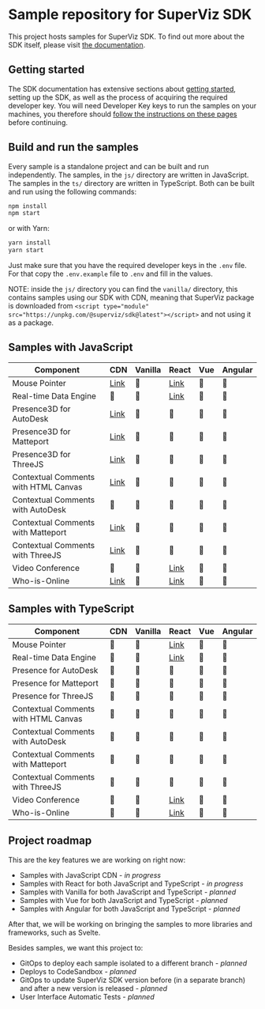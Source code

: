 # Sample repository for SuperViz SDK

This project hosts samples for SuperViz SDK. To find out more about the SDK itself, please visit [the documentation](https://docs.superviz.com/).

## Getting started

The SDK documentation has extensive sections about [getting started](https://docs.superviz.com/getting-started/quickstart), setting up the SDK, as well as the process of acquiring the required developer key. You will need Developer Key keys to run the samples on your machines, you therefore should [follow the instructions on these pages](https://docs.superviz.com/getting-started/setting-account) before continuing.

## Build and run the samples

Every sample is a standalone project and can be built and run independently. The samples, in the `js/` directory are written in JavaScript. The samples in the `ts/` directory are written in TypeScript. Both can be built and run using the following commands:

```bash
npm install
npm start
```

or with Yarn:

```bash
yarn install
yarn start
```

Just make sure that you have the required developer keys in the `.env` file. For that copy the `.env.example` file to `.env` and fill in the values.

NOTE: inside the `js/` directory you can find the `vanilla/` directory, this contains samples using our SDK with CDN, meaning that SuperViz package is downloaded from `<script type="module" src="https://unpkg.com/@superviz/sdk@latest"></script>` and not using it as a package.

## Samples with JavaScript

| Component                            | CDN                                             | Vanilla | React                               | Vue | Angular |
| ------------------------------------ | ----------------------------------------------- | ------- | ----------------------------------- | --- | ------- |
| Mouse Pointer                        | [Link](/js/cdn/mouse-pointers/)                 | 🔄️     | [Link](/js/react/mouse-pointers/)   | 🔄️ | 🔄️     |
| Real-time Data Engine                | 🔄️                                              | 🔄️     | [Link](/js/react/real-time-data-engine/)    | 🔄️ | 🔄️     |
| Presence3D for AutoDesk              | [Link](/js/cdn/autodesk/)                       | 🔄️     | 🔄️                                 | 🔄️ | 🔄️     |
| Presence3D for Matteport             | [Link](/js/cdn/matterport/)                     | 🔄️     | 🔄️                                 | 🔄️ | 🔄️     |
| Presence3D for ThreeJS               | [Link](/js/cdn/threejs/)                        | 🔄️     | 🔄️                                 | 🔄️ | 🔄️     |
| Contextual Comments with HTML Canvas | [Link](/js/cdn/contextual-comments-html/)       | 🔄️     | 🔄️                                 | 🔄️ | 🔄️     |
| Contextual Comments with AutoDesk    | 🔄️                                             | 🔄️     | 🔄️                                 | 🔄️ | 🔄️     |
| Contextual Comments with Matteport   | [Link](/js/cdn/contextual-comments-matterport/) | 🔄️     | 🔄️                                 | 🔄️ | 🔄️     |
| Contextual Comments with ThreeJS     | [Link](/js/cdn/contextual-comments-threejs/)    | 🔄️     | 🔄️                                 | 🔄️ | 🔄️     |
| Video Conference                     | 🔄️                                             | 🔄️     | [Link](/js/react/video-conference/) | 🔄️ | 🔄️     |
| Who-is-Online                        | [Link](/js/cdn/who-is-online/)                  | 🔄️     | [Link](/js/react/who-is-online/)    | 🔄️ | 🔄️     |

## Samples with TypeScript

| Component                            | CDN | Vanilla | React                                  | Vue | Angular |
| ------------------------------------ | --- | ------- | -------------------------------------- | --- | ------- |
| Mouse Pointer                        | 🔄️ | 🔄️     | [Link](/ts/react/mouse-pointers/)        | 🔄️  | 🔄️     |
| Real-time Data Engine                | 🔄️ | 🔄️     | [Link](/ts/react/real-time-data-engine/) | 🔄️  | 🔄️     |
| Presence for AutoDesk                | 🔄️ | 🔄️     | 🔄️                                       | 🔄️  | 🔄️     |
| Presence for Matteport               | 🔄️ | 🔄️     | 🔄️                                       | 🔄️  | 🔄️     |
| Presence for ThreeJS                 | 🔄️ | 🔄️     | 🔄️                                       | 🔄️  | 🔄️     |
| Contextual Comments with HTML Canvas | 🔄️ | 🔄️     | 🔄️                                       | 🔄️  | 🔄️     |
| Contextual Comments with AutoDesk    | 🔄️ | 🔄️     | 🔄️                                       | 🔄️  | 🔄️     |
| Contextual Comments with Matteport   | 🔄️ | 🔄️     | 🔄️                                       | 🔄️  | 🔄️     |
| Contextual Comments with ThreeJS     | 🔄️ | 🔄️     | 🔄️                                       | 🔄️  | 🔄️     |
| Video Conference                     | 🔄️ | 🔄️     | [Link](/ts/react/video-conference/)      | 🔄️  | 🔄️     |
| Who-is-Online                        | 🔄️ | 🔄️     | [Link](/ts/react/who-is-online/)         | 🔄️  | 🔄️     |

## Project roadmap

This are the key features we are working on right now:

- Samples with JavaScript CDN - _in progress_
- Samples with React for both JavaScript and TypeScript - _in progress_
- Samples with Vanilla for both JavaScript and TypeScript - _planned_
- Samples with Vue for both JavaScript and TypeScript - _planned_
- Samples with Angular for both JavaScript and TypeScript - _planned_

After that, we will be working on bringing the samples to more libraries and frameworks, such as Svelte.

Besides samples, we want this project to:

- GitOps to deploy each sample isolated to a different branch - _planned_
- Deploys to CodeSandbox - _planned_
- GitOps to update SuperViz SDK version before (in a separate branch) and after a new version is released - _planned_
- User Interface Automatic Tests - _planned_

